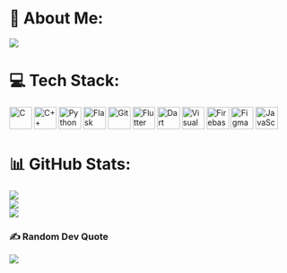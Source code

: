 # 💫 About Me:
![](https://github-stats-alpha.vercel.app/api?username=fatbrother&cc=000&tc=fff&ic=fff&bc=000)

# 💻 Tech Stack:
<a href="https://en.wikipedia.org/wiki/C_(programming_language)" title="C"><img src="https://github.com/get-icon/geticon/raw/master/icons/c.svg" alt="C" width="40px" height="40px"></a>
<a href="https://isocpp.org/" title="C++"><img src="https://github.com/get-icon/geticon/raw/master/icons/c-plusplus.svg" alt="C++" width="40px" height="40px"></a>
<a href="https://www.python.org/" title="Python"><img src="https://github.com/get-icon/geticon/raw/master/icons/python.svg" alt="Python" width="40px" height="40px"></a>
<a href="https://flask.palletsprojects.com/en/2.3.x/" title="Flask"><img src="https://github.com/get-icon/geticon/raw/master/icons/flask.svg" alt="Flask" width="40px" height="40px"></a>
<a href="https://git-scm.com/" title="Git"><img src="https://github.com/get-icon/geticon/raw/master/icons/git-icon.svg" alt="Git" width="40px" height="40px"></a>
<a href="https://flutter.dev/" title="Flutter"><img src="https://github.com/get-icon/geticon/raw/master/icons/flutter.svg" alt="Flutter" width="40px" height="40px"></a>
<a href="https://dart.dev/" title="Dart"><img src="https://github.com/get-icon/geticon/raw/master/icons/dart.svg" alt="Dart" width="40px" height="40px"></a>
<a href="https://code.visualstudio.com/" title="Visual Studio Code"><img src="https://github.com/get-icon/geticon/raw/master/icons/visual-studio-code.svg" alt="Visual Studio Code" width="40px" height="40px"></a>
<a href="https://www.firebase.com/" title="Firebase"><img src="https://github.com/get-icon/geticon/raw/master/icons/firebase.svg" alt="Firebase" width="40px" height="40px"></a>
<a href="https://www.figma.com/" title="Figma"><img src="https://github.com/get-icon/geticon/raw/master/icons/figma.svg" alt="Figma" width="40px" height="40px"></a>
<a title="JavaScript"><img src="https://github.com/get-icon/geticon/raw/master/icons/javascript.svg" alt="JavaScript" width="40px" height="40px"></a>

# 📊 GitHub Stats:
![](https://github-readme-stats.vercel.app/api?username=fatbrother&theme=gruvbox&hide_border=false&include_all_commits=true&count_private=true)<br/>
![](https://github-readme-streak-stats.herokuapp.com/?user=fatbrother&theme=gruvbox&hide_border=false)<br/>
![](https://github-readme-stats.vercel.app/api/top-langs/?username=fatbrother&theme=gruvbox&hide_border=false&include_all_commits=true&count_private=true&layout=compact)

### ✍️ Random Dev Quote
![](https://quotes-github-readme.vercel.app/api?type=horizontal&theme=dark)

<!-- Proudly created with GPRM ( https://gprm.itsvg.in ) -->
